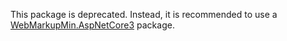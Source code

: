 This package is deprecated.
Instead, it is recommended to use a [WebMarkupMin.AspNetCore3](https://www.nuget.org/packages/WebMarkupMin.AspNetCore3/) package.